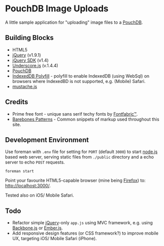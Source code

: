 # PouchDB Image Uploads

A little sample application for "uploading" image files to a [PouchDB][pouchdb.com].

## Building Blocks

- HTML5
- [jQuery][jquery.com] (v1.9.1)
- [jQuery SDK][jquerysdk.com] (v1.4)
- [Underscore.js][underscorejs.org] (v.1.4.4)
- [PouchDB][pouchdb.com]
- [IndexedDB Polyfill][indexeddbshim] - polyfill to enable IndexedDB (using WebSql) on browsers where IndexedBD is not supported, e.g. (Mobile) Safari.
- [mustache.js][mustache.js]

## Credits

- Prime free font - unique sans serif techy fonts by [Fontfabric™][fontfabric.com].
- [Barebones Patterns][barebones] - Common snippets of markup used throughout this site.


## Development Environment

Use foreman with `.env` file for setting for `PORT` (default `3000`) to start [node.js][nodejs.org] based web server, serving static files from `./public` directory and a echo server to echo `POST` requests.

    foreman start

Point your favourite HTML5-capable browser (mine being [Firefox][firefox]) to: [http://localhost:3000/](http://localhost:3000/).

Tested also on iOS/ Mobile Safari.

## Todo

- Refactor simple [jQuery][jquery.com]-only `app.js` using MVC framework, e.g. using [Backbone.js][backbonejs.org] or [Ember.js][emberjs.com].
- Add responsive design features (or CSS framework?) to improve mobile UX, targeting iOS/ Mobile Safari (iPhone).

[pouchdb.com]: http://pouchdb.com
[fontfabric.com]: http://fontfabric.com/prime-free-font/
[barebones]: http://barebones.paulrobertlloyd.com
[jquery.com]: http://jquery.com
[jquerysdk.com]: http://www.jquerysdk.com/
[mustache.js]: https://github.com/janl/mustache.js
[underscorejs.org]: http://underscorejs.org/
[nodejs.org]: http://nodejs.org
[indexeddbshim]: https://github.com/axemclion/IndexedDBShim
[backbonejs.org]: http://backbonejs.org
[emberjs.com]: http://emberjs.com
[firefox]: https://www.mozilla.org/firefox
